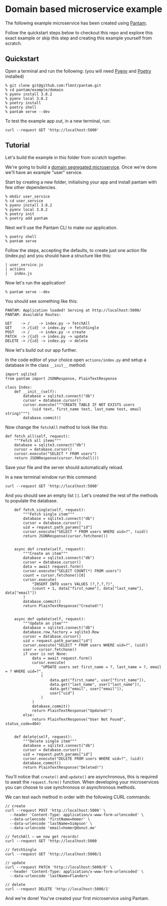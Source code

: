 # Domain based microservice example

The following example microservice has been created using [Pantam](https://github.com/flmnt/pantam).

Follow the quickstart steps below to checkout this repo and explore this exact example or skip this step and creating this example yourself from scratch.

## Quickstart

Open a terminal and run the following: (you will need [Pyenv](https://github.com/pyenv/pyenv) and [Poetry](https://python-poetry.org/) installed)

```
% git clone git@github.com:flmnt/pantam.git
% cd pantam/example/domain
% pyenv install 3.8.2
% pyenv local 3.8.2
% poetry install
% poetry shell
% pantam serve --dev
```

To test the example app out, in a new terminal, run:

```
curl --request GET 'http://localhost:5000'
```

## Tutorial

Let's build the example in this folder from scratch together.

We're going to build a [domain segregated microservice](https://docs.microsoft.com/en-us/dotnet/architecture/microservices/microservice-ddd-cqrs-patterns/microservice-domain-model). Once we're done we'll have an example "user" service.

Start by creating a new folder, initialising your app and install pantam with few other dependencies.

```
% mkdir user_service
% cd user_service
% pyenv install 3.8.2
% pyenv local 3.8.2
% poetry init
% poetry add pantam
```

Next we'll use the Pantam CLI to make our application.

```
% poetry shell
% pantam serve
```

Follow the steps, accepting the defaults, to create just one action file (index.py) and you should have a structure like this:

```
| user_service.js
| actions
|   index.js
```

Now let's run the application!

```
% pantam serve --dev
```

You should see something like this:

```
PANTAM: Application loaded! Serving at http://localhost:5000/
PANTAM: Available Routes:

GET    -> /    -> index.py -> fetchAll
GET    -> /{id} -> index.py -> fetchSingle
POST   -> /    -> index.py -> create
PATCH  -> /{id} -> index.py -> update
DELETE -> /{id} -> index.py -> delete
```

Now let's build out our app further.

In the code editor of your choice open `actions/index.py` and setup a database in the class `__init__` method:

```
import sqlite3
from pantam import JSONResponse, PlainTextResponse

class Index:
    def __init__(self):
        database = sqlite3.connect("db")
        cursor = database.cursor()
        cursor.execute("""CREATE TABLE IF NOT EXISTS users
            (uid text, first_name text, last_name text, email string)""")
        database.commit()
```

Now change the `fetchAll` method to look like this:

```
def fetch_all(self, request):
    """Fetch all items"""
    database = sqlite3.connect("db")
    cursor = database.cursor()
    cursor.execute("SELECT * FROM users")
    return JSONResponse(cursor.fetchall())
```

Save your file and the server should automatically reload.

In a new terminal window run this command:

```
curl --request GET 'http://localhost:5000'
```

And you should see an empty list `[]`. Let's created the rest of the methods to populate the database.

```
    def fetch_single(self, request):
        """Fetch single item"""
        database = sqlite3.connect("db")
        cursor = database.cursor()
        uid = request.path_params["id"]
        cursor.execute("SELECT * FROM users WHERE uid=?", (uid))
        return JSONResponse(cursor.fetchone())


    async def create(self, request):
        """Create an item"""
        database = sqlite3.connect("db")
        cursor = database.cursor()
        data = await request.form()
        cursor.execute("SELECT COUNT(*) FROM users")
        count = cursor.fetchone()[0]
        cursor.execute(
            "INSERT INTO users VALUES (?,?,?,?)",
            (count + 1, data["first_name"], data["last_name"], data["email"])
        )
        database.commit()
        return PlainTextResponse("Created!")


    async def update(self, request):
        """Update an item"""
        database = sqlite3.connect("db")
        database.row_factory = sqlite3.Row
        cursor = database.cursor()
        uid = request.path_params["id"]
        cursor.execute("SELECT * FROM users WHERE uid=?", (uid))
        user = cursor.fetchone()
        if user is not None:
            data = await request.form()
            cursor.execute(
                "UPDATE users set first_name = ?, last_name = ?, email = ? WHERE uid=?",
                (
                    data.get("first_name", user["first_name"]),
                    data.get("last_name", user["last_name"]),
                    data.get("email", user["email"]),
                    user["uid"]
                )
            )
            database.commit()
            return PlainTextResponse("Updated!")
        else:
            return PlainTextResponse("User Not Found", status_code=404)


    def delete(self, request):
        """Delete single item"""
        database = sqlite3.connect("db")
        cursor = database.cursor()
        uid = request.path_params["id"]
        cursor.execute("DELETE FROM users WHERE uid=?", (uid))
        database.commit()
        return PlainTextResponse("Deleted!")
```

You'll notice that `create()` and `update()` are asynchronous, this is required to await the `request.form()` function. When developing your microservices you can choose to use synchronous or asynchronous methods.

We can test each method in order with the following CURL commands:

```
// create
curl --request POST 'http://localhost:5000' \
  --header 'Content-Type: application/x-www-form-urlencoded' \
  --data-urlencode 'firstName=Homer' \
  --data-urlencode 'lastName=Simpson' \
  --data-urlencode 'email=homer@donut.me'

// fetchAll – we now get records!
curl --request GET 'http://localhost:5000

// fetchSingle
curl --request GET 'http://localhost:5000/1

// update
curl --request PATCH 'http://localhost:5000/0' \
  --header 'Content-Type: application/x-www-form-urlencoded' \
  --data-urlencode 'lastName=Flanders'

// delete
curl --request DELETE 'http://localhost:5000/1'
```

And we're done! You've created your first microservice using Pantam.
